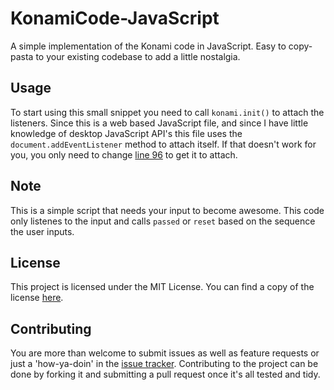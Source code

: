 # KonamiCode-JavaScript
A simple implementation of the Konami code in JavaScript. Easy to copy-pasta to your existing codebase to add a little nostalgia.

## Usage
To start using this small snippet you need to call `konami.init()` to attach the listeners. Since this is a web based JavaScript file, and since I have little knowledge of desktop JavaScript API's this file uses the `document.addEventListener` method to attach itself. If that doesn't work for you, you only need to change [line 96](https://github.com/CytoDev/KonamiCode-JavaScript/blob/master/src/konamicode.js#L96) to get it to attach.

## Note
This is a simple script that needs your input to become awesome. This code only listenes to the input and calls `passed` or `reset` based on the sequence the user inputs.

## License
This project is licensed under the MIT License. You can find a copy of the license [here](https://github.com/CytoDev/KonamiCode-JavaScript/blob/master/LICENSE).

## Contributing
You are more than welcome to submit issues as well as feature requests or just a 'how-ya-doin' in the [issue tracker](https://github.com/CytoDev/KonamiCode-JavaScript/issues/new). Contributing to the project can be done by forking it and submitting a pull request once it's all tested and tidy.
